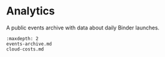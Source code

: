 # Analytics

A public events archive with data about daily Binder launches.

```{toctree}
:maxdepth: 2
events-archive.md
cloud-costs.md
```
